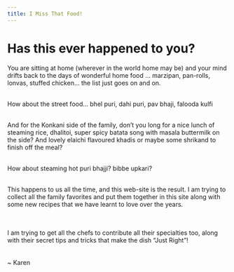 ```yaml
---
title: I Miss That Food!
---
```


<h1>Has this ever happened to you?</h1>


You are sitting at home (wherever in the world home may be) and your mind drifts back to the days of wonderful home food … marzipan, pan-rolls, lonvas, stuffed chicken… the list just goes on and on.
<br/><br/>

How about the street food… bhel puri, dahi puri, pav bhaji, falooda kulfi
<br/><br/>

And for the Konkani side of the family, don’t you long for a nice lunch of steaming rice, dhalitoi, super spicy batata song with masala buttermilk on the side? And lovely elaichi flavoured khadis or maybe some shrikand to finish off the meal?
<br/><br/>

How about steaming hot puri bhajji? bibbe upkari?
<br/><br/>

This happens to us all the time, and this web-site is the result. I am trying to collect all the family favorites and put them together in this site along with some new recipes that we have learnt to love over the years.

<br/><br/>
I am trying to get all the chefs to contribute all their specialties too, along with their secret tips and tricks that make the dish “Just Right”!                         
<br/><br/>
~ Karen
